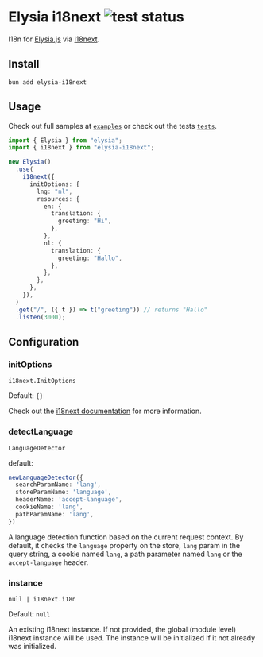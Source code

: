 Elysia i18next ![test status](https://github.com/eelkevdbos/elysia-i18next/actions/workflows/test.yml/badge.svg)
===

I18n for [Elysia.js](https://elysiajs.com/) via [i18next](https://www.i18next.com/).

Install
---

```
bun add elysia-i18next
```

Usage
---

Check out full samples at [`examples`](./examples/) or check out the tests [`tests`](src/index.test.ts).

```ts
import { Elysia } from "elysia";
import { i18next } from "elysia-i18next";

new Elysia()
  .use(
    i18next({
      initOptions: {
        lng: "nl",
        resources: {
          en: {
            translation: {
              greeting: "Hi",
            },
          },
          nl: {
            translation: {
              greeting: "Hallo",
            },
          },
        },
      },
    }),
  )
  .get("/", ({ t }) => t("greeting")) // returns "Hallo"
  .listen(3000);
```

Configuration
---

### initOptions

`i18next.InitOptions`

Default: `{}`

Check out the [i18next documentation](https://www.i18next.com/overview/configuration-options) for more information.

### detectLanguage

`LanguageDetector`

default:
```ts
newLanguageDetector({
  searchParamName: 'lang',
  storeParamName: 'language',
  headerName: 'accept-language',
  cookieName: 'lang',
  pathParamName: 'lang',
})
```

A language detection function based on the current request context. By default, it checks the `language` property on the store, `lang` param in the query string, a cookie named `lang`, a path parameter named `lang` or the `accept-language` header.

### instance

`null | i18next.i18n`

Default: `null`

An existing i18next instance. If not provided, the global (module level) i18next instance will be used. The instance will be initialized if it not already was initialized.
